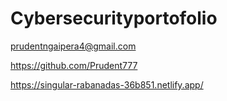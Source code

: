 # Cybersecurityportofolio

prudentngaipera4@gmail.com

https://github.com/Prudent777

https://singular-rabanadas-36b851.netlify.app/
